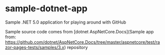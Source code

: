 # sample-dotnet-app
Sample .NET 5.0 application for playing around with GitHub

Sample source code comes from [dotnet AspNetCore.Docs](Sample app from: https://github.com/dotnet/AspNetCore.Docs/tree/master/aspnetcore/test/razor-pages-tests/samples/3.x) repository

